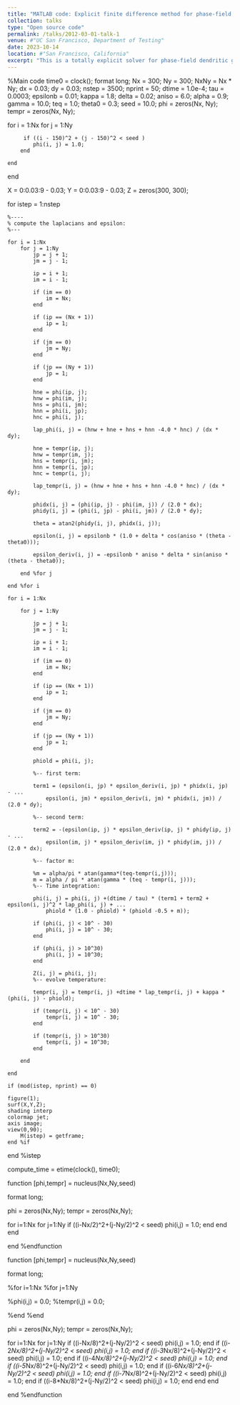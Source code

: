 ```yaml
---
title: "MATLAB code: Explicit finite difference method for phase-field dendritic growth model"
collection: talks
type: "Open source code"
permalink: /talks/2012-03-01-talk-1
venue: #"UC San Francisco, Department of Testing"
date: 2023-10-14
location: #"San Francisco, California"
excerpt: "This is a totally explicit solver for phase-field dendritic growth model. The spatial discretization is performed based on finite difference method. The MATLAB codes are pasted here. <br/><img src='/images/dendritic.png' width='360px'>"
---
```

%Main code
time0 = clock();
format long;
Nx = 300;
Ny = 300;
NxNy = Nx * Ny;
dx = 0.03;
dy = 0.03;
nstep = 3500;
nprint = 50;
dtime = 1.0e-4;
tau = 0.0003; 
epsilonb = 0.01; 
kappa = 1.8; 
delta = 0.02; 
aniso = 6.0; 
alpha = 0.9; 
gamma = 10.0;
teq = 1.0; 
theta0 = 0.3; 
seed = 10.0; 
phi = zeros(Nx, Ny);
tempr = zeros(Nx, Ny);

for i = 1:Nx
    for j = 1:Ny
     
         if ((i - 150)^2 + (j - 150)^2 < seed )
            phi(i, j) = 1.0;
        end

    end
end

X = 0:0.03:9 - 0.03;
Y = 0:0.03:9 - 0.03;
Z = zeros(300, 300);

for istep = 1:nstep

    %----
    % compute the laplacians and epsilon:
    %---

    for i = 1:Nx
        for j = 1:Ny
            jp = j + 1;
            jm = j - 1;

            ip = i + 1;
            im = i - 1;

            if (im == 0)
                im = Nx;
            end

            if (ip == (Nx + 1))
                ip = 1;
            end

            if (jm == 0)
                jm = Ny;
            end

            if (jp == (Ny + 1))
                jp = 1;
            end

            hne = phi(ip, j);
            hnw = phi(im, j);
            hns = phi(i, jm);
            hnn = phi(i, jp);
            hnc = phi(i, j);

            lap_phi(i, j) = (hnw + hne + hns + hnn -4.0 * hnc) / (dx * dy);

            hne = tempr(ip, j);
            hnw = tempr(im, j);
            hns = tempr(i, jm);
            hnn = tempr(i, jp);
            hnc = tempr(i, j);

            lap_tempr(i, j) = (hnw + hne + hns + hnn -4.0 * hnc) / (dx * dy);

            phidx(i, j) = (phi(ip, j) - phi(im, j)) / (2.0 * dx);
            phidy(i, j) = (phi(i, jp) - phi(i, jm)) / (2.0 * dy);
            
            theta = atan2(phidy(i, j), phidx(i, j));

            epsilon(i, j) = epsilonb * (1.0 + delta * cos(aniso * (theta - theta0)));

            epsilon_deriv(i, j) = -epsilonb * aniso * delta * sin(aniso * (theta - theta0));

        end %for j

    end %for i

    for i = 1:Nx

        for j = 1:Ny

            jp = j + 1;
            jm = j - 1;

            ip = i + 1;
            im = i - 1;

            if (im == 0)
                im = Nx;
            end

            if (ip == (Nx + 1))
                ip = 1;
            end

            if (jm == 0)
                jm = Ny;
            end

            if (jp == (Ny + 1))
                jp = 1;
            end

            phiold = phi(i, j);

            %-- first term:

            term1 = (epsilon(i, jp) * epsilon_deriv(i, jp) * phidx(i, jp) - ...
                epsilon(i, jm) * epsilon_deriv(i, jm) * phidx(i, jm)) / (2.0 * dy);

            %-- second term:

            term2 = -(epsilon(ip, j) * epsilon_deriv(ip, j) * phidy(ip, j) - ...
                epsilon(im, j) * epsilon_deriv(im, j) * phidy(im, j)) / (2.0 * dx);

            %-- factor m:

            %m = alpha/pi * atan(gamma*(teq-tempr(i,j)));
            m = alpha / pi * atan(gamma * (teq - tempr(i, j)));
            %-- Time integration:

            phi(i, j) = phi(i, j) +(dtime / tau) * (term1 + term2 + epsilon(i, j)^2 * lap_phi(i, j) + ...
                phiold * (1.0 - phiold) * (phiold -0.5 + m));

            if (phi(i, j) < 10^ - 30)
                phi(i, j) = 10^ - 30;
            end

            if (phi(i, j) > 10^30)
                phi(i, j) = 10^30;
            end

            Z(i, j) = phi(i, j);
            %-- evolve temperature:

            tempr(i, j) = tempr(i, j) +dtime * lap_tempr(i, j) + kappa * (phi(i, j) - phiold);

            if (tempr(i, j) < 10^ - 30)
                tempr(i, j) = 10^ - 30;
            end

            if (tempr(i, j) > 10^30)
                tempr(i, j) = 10^30;
            end

        end

    end
    
    if (mod(istep, nprint) == 0)
        
    figure(1);      
    surf(X,Y,Z);
    shading interp
    colormap jet;
    axis image;
    view(0,90);
        M(istep) = getframe;
    end %if

end %istep

compute_time = etime(clock(), time0);


function [phi,tempr] = nucleus(Nx,Ny,seed)

format long;

phi = zeros(Nx,Ny);
tempr = zeros(Nx,Ny);

for i=1:Nx
for j=1:Ny
if ((i-Nx/2)^2+(j-Ny/2)^2 < seed)
  phi(i,j) = 1.0;
end
end
end

end %endfunction



function [phi,tempr] = nucleus(Nx,Ny,seed)

format long;

%for i=1:Nx
%for j=1:Ny

%phi(i,j) = 0.0;
%tempr(i,j) = 0.0;

%end
%end 

phi = zeros(Nx,Ny);
tempr = zeros(Nx,Ny);

for i=1:Nx
for j=1:Ny
if ((i-Nx/8)^2+(j-Ny/2)^2 < seed)
  phi(i,j) = 1.0;
end
if ((i-2*Nx/8)^2+(j-Ny/2)^2 < seed)
  phi(i,j) = 1.0;
end
if ((i-3*Nx/8)^2+(j-Ny/2)^2 < seed)
  phi(i,j) = 1.0;
end
if ((i-4*Nx/8)^2+(j-Ny/2)^2 < seed)
  phi(i,j) = 1.0;
end
if ((i-5*Nx/8)^2+(j-Ny/2)^2 < seed)
  phi(i,j) = 1.0;
end
if ((i-6*Nx/8)^2+(j-Ny/2)^2 < seed)
  phi(i,j) = 1.0;
end
if ((i-7*Nx/8)^2+(j-Ny/2)^2 < seed)
  phi(i,j) = 1.0;
end
if ((i-8*Nx/8)^2+(j-Ny/2)^2 < seed)
  phi(i,j) = 1.0;
end
end
end

end %endfunction
